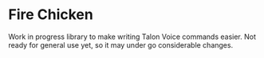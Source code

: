 # Fire Chicken
Work in progress library to make writing Talon Voice commands easier. Not ready for general use yet, so it may under go considerable changes.

